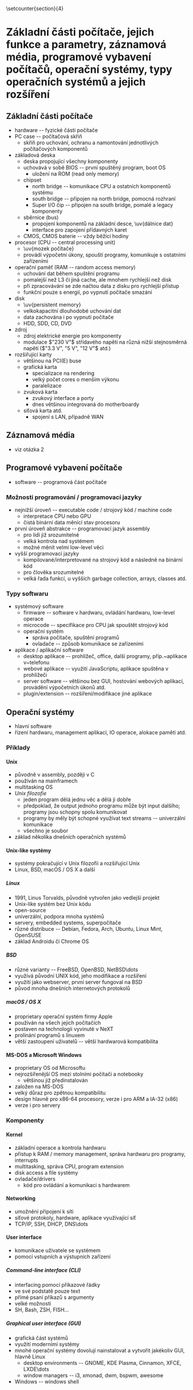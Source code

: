 \setcounter{section}{4}
# Základní části počítače, jejich funkce a parametry, záznamová média, programové vybavení počítačů, operační systémy, typy operačních systémů a jejich rozšíření

## Základní části počítače
- hardware -- fyzické části počítače
- PC case -- počítačová skříň
	- skříň pro uchování, ochranu a namontování jednotlivých počítačových komponentů
- základová deska
	- deska propojující všechny komponenty
	- uchovává v sobě BIOS -- první spuštěný program, boot OS
		- uložení na ROM (read only memory)
	- chipset
		- north bridge -- komunikace CPU a ostatních komponentů systému
		- south bridge -- připojen na north bridge, pomocná rozhraní
		- Super I/O čip -- připojen na south bridge, pomalé a legacy komponenty
	- sběrnice (bus)
		- propojení komponentů na základní desce, \uv{dálnice dat}
		- interface pro zapojení přídavných karet
	- CMOS, CMOS baterie -- vždy běžící hodiny
- procesor (CPU -- central processing unit)
	- \uv{mozek počítače}
	- provádí výpočetní úkony, spouští programy, komunikuje s ostatními zařízeními
- operační paměť (RAM -- random access memory)
	- uchování dat během spuštění programu
	- pomalejší než L3 či jiná cache, ale mnohem rychlejší než disk
	- při zpracovávání se zde načtou data z disku pro rychlejší přístup
	- funkční pouze s energií, po vypnutí počítače smazání
- disk
	- \uv{persistent memory}
	- velkokapacitní dlouhodobé uchování dat
	- data zachována i po vypnutí počítače
	- HDD, SDD, CD, DVD
- zdroj
	- zdroj elektrické energie pro komponenty
	- modulace $"230 V"$ střídavého napětí na různá nižší stejnosměrná napětí ($"3.3 V", "5 V", "12 V"$ atd.)
- rozšiřující karty
	- většinou na PCI(E) buse
	- grafická karta
		- specializace na rendering
		- velký počet cores o menším výkonu
		- paralelizace
	- zvuková karta
		- zvukový interface a porty
		- dnes většinou integrovaná do motherboardy
	- síťová karta atd.
		- spojení s LAN, případně WAN



## Záznamová média
- viz otázka 2

## Programové vybavení počítače
- software -- programová část počítače

### Možnosti programování / programovací jazyky
- nejnižší úroveň -- executable code / strojový kód / machine code
	- interpretace CPU nebo GPU
	- čistá binární data měnící stav procesoru
- první úroveň abstrakce -- programovací jazyk assembly
	- pro lidi již srozumitelné
	- velká kontrola nad systémem
	- možné měnit velmi low-level věci
- vyšší programovací jazyky
	- kompilované/interpretované na strojový kód a následně na binární kód
	- pro člověka srozumitelné
	- velká řada funkcí, u vyšších garbage collection, arrays, classes atd.

### Typy softwaru
- systémový software
	- firmware -- software v hardwaru, ovládání hardwaru, low-level operace
	- microcode -- specifikace pro CPU jak spouštět strojový kód
	- operační systém
		- správa počítače, spuštění programů
		- ovladače -- způsob komunikace se zařízeními
- aplikace / aplikační software
	- desktop aplikace -- prohlížeč, office, další programy, příp.~aplikace v~telefonu
	- webové aplikace -- využití JavaScriptu, aplikace spuštěna v prohlížeči
	- server software -- většinou bez GUI, hostování webových aplikací, provádění výpočetních úkonů atd.
	- plugin/extension -- rozšíření/modifikace jiné aplikace

## Operační systémy
- hlavní software
- řízení hardwaru, management aplikací, IO operace, alokace paměti atd.

### Příklady
#### Unix
- původně v assembly, později v C
- používán na mainframech
- multitasking OS
- *Unix filozofie*
	- jeden program dělá jednu věc a dělá ji dobře
	- předpoklad, že output jednoho programu může být input dalšího; programy jsou schopny spolu komunikovat
	- programy by měly být schopné využívat text streams -- univerzální komunikace
	- všechno je soubor
- základ několika dnešních operačních systémů

#### Unix-like systémy
- systémy pokračující v Unix filozofii a rozšiřující Unix
- Linux, BSD, macOS / OS X a další

##### Linux
- 1991, Linus Torvalds, původně vytvořen jako vedlejší projekt
- Unix-like systém bez Unix kódu
- open-source
- univerzální, podpora mnoha systémů
- servery, embedded systems, superpočítače
- různé distribuce -- Debian, Fedora, Arch, Ubuntu, Linux Mint, OpenSUSE
- základ Androidu či Chrome OS
	
##### BSD
- různé varianty -- FreeBSD, OpenBSD, NetBSD\dots
- využívá původní UNIX kód, jeho modifikace a rozšíření
- využití jako webserver, první server fungoval na BSD
- původ mnoha dnešních internetových protokolů

##### macOS / OS X
- proprietary operační systém firmy Apple
- používán na všech jejich počítačích
- postaven na technologii vyvinuté v NeXT
- prolínání programů s linuxem
- větší zastoupení uživatelů -- větší hardwarová kompatibilita

#### MS-DOS a Microsoft Windows
- proprietary OS od Microsoftu
- nejrozšířenější OS mezi stolními počítači a notebooky
	- většinou již předinstalován
- založen na MS-DOS
- velký důraz pro zpětnou kompatibilitu
- design hlavně pro x86-64 procesory, verze i pro ARM a IA-32 (x86)
- verze i pro servery

### Komponenty
#### Kernel
- základní operace a kontrola hardwaru
- přístup k RAM / memory management, správa hardwaru pro programy, interrupts
- multitasking, správa CPU, program extension
- disk access a file systémy
- ovladače/drivers
	- kód pro ovládání a komunikaci s hardwarem

#### Networking
- umožnění připojení k síti
- síťové protokoly, hardware, aplikace využívající síť
- TCP/IP, SSH, DHCP, DNS\dots

#### User interface
- komunikace uživatele se systémem
- pomocí vstupních a výstupních zařízení

##### Command-line interface (CLI)
- interfacing pomocí příkazové řádky
- ve své podstatě pouze text
- přímé psaní příkazů s argumenty
- velké možnosti
- SH, Bash, ZSH, FISH...

##### Graphical user interface (GUI)
- grafická část systémů
- využití moderními systémy
- mnohé operační systémy dovolují nainstalovat a vytvořit jakékoliv GUI, hlavně Linux
	- desktop environments -- GNOME, KDE Plasma, Cinnamon, XFCE, LXDE\dots
	- window managers -- i3, xmonad, dwm, bspwm, awesome
- Windows -- windows shell
